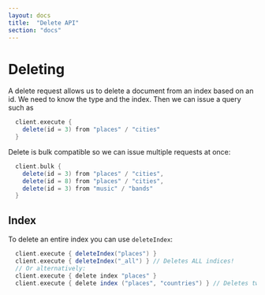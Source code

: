 ```yaml
---
layout: docs
title:  "Delete API"
section: "docs"
---
```


# Deleting

A delete request allows us to delete a document from an index based on an id. We need to know the type and the index. Then we can issue a query such as

```scala
  client.execute {
    delete(id = 3) from "places" / "cities"
  }
```

Delete is bulk compatible so we can issue multiple requests at once:

```scala
  client.bulk {
    delete(id = 3) from "places" / "cities",
    delete(id = 8) from "places" / "cities",
    delete(id = 3) from "music" / "bands"
  }
```


## Index

To delete an entire index you can use `deleteIndex`:

```scala
  client.execute { deleteIndex("places") }
  client.execute { deleteIndex("_all") } // Deletes ALL indices!
  // Or alternatively:
  client.execute { delete index "places" }
  client.execute { delete index ("places", "countries") } // Deletes two indices
```
